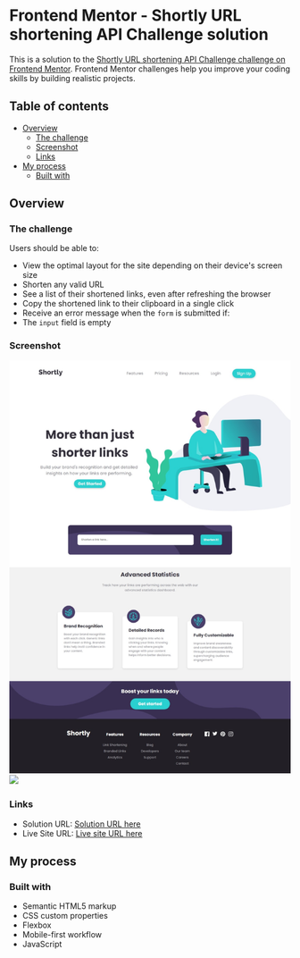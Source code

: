 # Frontend Mentor - Shortly URL shortening API Challenge solution

This is a solution to the [Shortly URL shortening API Challenge challenge on Frontend Mentor](https://www.frontendmentor.io/challenges/url-shortening-api-landing-page-2ce3ob-G). Frontend Mentor challenges help you improve your coding skills by building realistic projects. 

## Table of contents

- [Overview](#overview)
  - [The challenge](#the-challenge)
  - [Screenshot](#screenshot)
  - [Links](#links)
- [My process](#my-process)
  - [Built with](#built-with)

## Overview

### The challenge

Users should be able to:

- View the optimal layout for the site depending on their device's screen size
- Shorten any valid URL
- See a list of their shortened links, even after refreshing the browser
- Copy the shortened link to their clipboard in a single click
- Receive an error message when the `form` is submitted if:
 - The `input` field is empty

### Screenshot

![](./screenshot1.jpeg)
![](./screenshot2.jpeg)


### Links

- Solution URL: [Solution URL here](https://github.com/kaiohnr/url-shortening-lading-page)
- Live Site URL: [Live site URL here](https://kaiohnr.github.io/url-shortening-lading-page/)

## My process

### Built with

- Semantic HTML5 markup
- CSS custom properties
- Flexbox
- Mobile-first workflow
- JavaScript
